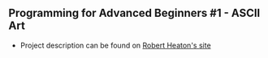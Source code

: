 ## Programming for Advanced Beginners #1 - ASCII Art
-  Project description can be found on [Robert Heaton's site](https://robertheaton.com/2018/06/12/programming-projects-for-advanced-beginners-ascii-art/)
